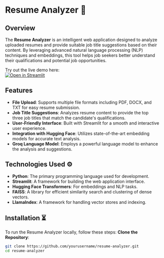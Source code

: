 # Resume Analyzer 📝

## Overview

The **Resume Analyzer** is an intelligent web application designed to analyze uploaded resumes and provide suitable job title suggestions based on their content. By leveraging advanced natural language processing (NLP) techniques and embeddings, this tool helps job seekers better understand their qualifications and potential job opportunities.

Try out the live demo here:  
[![Open in Streamlit](https://static.streamlit.io/badges/streamlit_badge_black_white.svg)](https://ai-resumeanalyzer.streamlit.app/)

## Features

- **File Upload**: Supports multiple file formats including PDF, DOCX, and TXT for easy resume submission.
- **Job Title Suggestions**: Analyzes resume content to provide the top three job titles that match the candidate's qualifications.
- **User-Friendly Interface**: Built with Streamlit for a smooth and interactive user experience.
- **Integration with Hugging Face**: Utilizes state-of-the-art embedding models for accurate text analysis.
- **Groq Language Model**: Employs a powerful language model to enhance the analysis and suggestions.

## Technologies Used ⚙️

- **Python**: The primary programming language used for development.
- **Streamlit**: A framework for building the web application interface.
- **Hugging Face Transformers**: For embeddings and NLP tasks.
- **FAISS**: A library for efficient similarity search and clustering of dense vectors.
- **LlamaIndex**: A framework for handling vector stores and indexing.

## Installation ⏳

To run the Resume Analyzer locally, follow these steps:
**Clone the Repository**:

   ```bash
   git clone https://github.com/yourusername/resume-analyzer.git
   cd resume-analyzer
